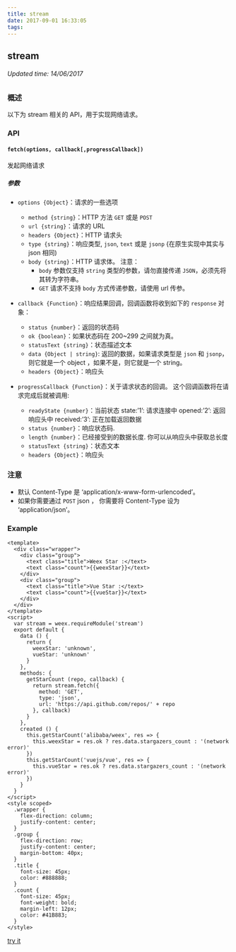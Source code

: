 ```yaml
---
title: stream
date: 2017-09-01 16:33:05
tags:
---
```


## stream
###### Updated time: 14/06/2017

### 概述
以下为 stream 相关的 API，用于实现网络请求。

### API
#### `fetch(options, callback[,progressCallback])`
发起网络请求

##### 参数
* `options {Object}`：请求的一些选项

  * `method {string}`：HTTP 方法 `GET` 或是 `POST`
  * `url {string}`：请求的 URL
  * `headers {Object}`：HTTP 请求头
  * `type {string}`：响应类型, `json`, `text` 或是 `jsonp` {在原生实现中其实与 json 相同)
  * `body {string}`：HTTP 请求体。
    注意：
    * `body` 参数仅支持 `string` 类型的参数，请勿直接传递 `JSON`，必须先将其转为字符串。
    * `GET` 请求不支持 `body` 方式传递参数，请使用 url 传参。

* `callback {Function}`：响应结果回调，回调函数将收到如下的 `response` 对象：

  * `status {number}`：返回的状态码
  * `ok {boolean}`：如果状态码在 200~299 之间就为真。
  * `statusText {string}`：状态描述文本
  * `data {Object | string}`: 返回的数据，如果请求类型是 `json` 和 `jsonp`，则它就是一个 object ，如果不是，则它就是一个 string。
  * `headers {Object}`：响应头

* `progressCallback {Function}`：关于请求状态的回调。 这个回调函数将在请求完成后就被调用:
  * `readyState {number}`：当前状态
    state:’1’: 请求连接中
    opened:’2’: 返回响应头中
    received:’3’: 正在加载返回数据
  * `status {number}`：响应状态码.
  * `length {number}`：已经接受到的数据长度. 你可以从响应头中获取总长度
  * `statusText {string}`：状态文本
  * `headers {Object}`：响应头

### 注意
* 默认 Content-Type 是 ‘application/x-www-form-urlencoded’。
* 如果你需要通过 `POST` json ， 你需要将 Content-Type 设为 ‘application/json’。

### Example
```
<template>
  <div class="wrapper">
    <div class="group">
      <text class="title">Weex Star :</text>
      <text class="count">{{weexStar}}</text>
    </div>
    <div class="group">
      <text class="title">Vue Star :</text>
      <text class="count">{{vueStar}}</text>
    </div>
  </div>
</template>
<script>
  var stream = weex.requireModule('stream')
  export default {
    data () {
      return {
        weexStar: 'unknown',
        vueStar: 'unknown'
      }
    },
    methods: {
      getStarCount (repo, callback) {
        return stream.fetch({
          method: 'GET',
          type: 'json',
          url: 'https://api.github.com/repos/' + repo
        }, callback)
      }
    },
    created () {
      this.getStarCount('alibaba/weex', res => {
        this.weexStar = res.ok ? res.data.stargazers_count : '(network error)'
      })
      this.getStarCount('vuejs/vue', res => {
        this.vueStar = res.ok ? res.data.stargazers_count : '(network error)'
      })
    }
  }
</script>
<style scoped>
  .wrapper {
    flex-direction: column;
    justify-content: center;
  }
  .group {
    flex-direction: row;
    justify-content: center;
    margin-bottom: 40px;
  }
  .title {
    font-size: 45px;
    color: #888888;
  }
  .count {
    font-size: 45px;
    font-weight: bold;
    margin-left: 12px;
    color: #41B883;
  }
</style>
```
[try it](http://dotwe.org/vue/29bbf2d49fc8a204f98240044bbe211a)
